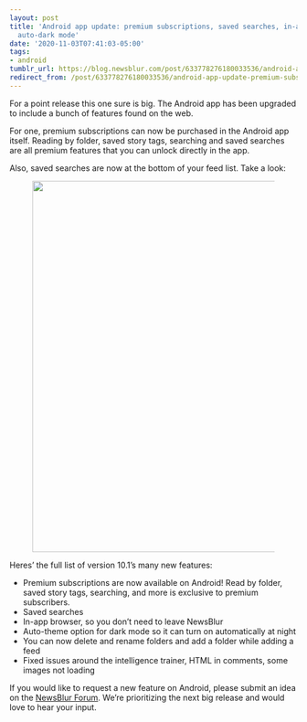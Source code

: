 ```yaml
---
layout: post
title: 'Android app update: premium subscriptions, saved searches, in-app browser,
  auto-dark mode'
date: '2020-11-03T07:41:03-05:00'
tags:
- android
tumblr_url: https://blog.newsblur.com/post/633778276180033536/android-app-update-premium-subscriptions-saved
redirect_from: /post/633778276180033536/android-app-update-premium-subscriptions-saved
---
```

For a point release this one sure is big. The Android app has been upgraded to include a bunch of features found on the web.

For one, premium subscriptions can now be purchased in the Android app itself. Reading by folder, saved story tags, searching and saved searches are all premium features that you can unlock directly in the app.

Also, saved searches are now at the bottom of your feed list. Take a look:

<figure class="tmblr-full" data-orig-height="960" data-orig-width="1081" data-orig-src="https://s3.amazonaws.com/static.newsblur.com/blog/android-saved-searches.png"><img src="https://64.media.tumblr.com/d9b8afdf9bcaf3fd7c46af606f4ff0a9/876b01213ddc4e4a-7c/s540x810/c40711d948099db8f6a62bc1c2d0ed95491f2711.png" width="650" style="width: 650px; height: auto;" data-orig-height="960" data-orig-width="1081" data-orig-src="https://s3.amazonaws.com/static.newsblur.com/blog/android-saved-searches.png"></figure>

Heres’ the full list of version 10.1’s many new features:

- Premium subscriptions are now available on Android! Read by folder, saved story tags, searching, and more is exclusive to premium subscribers.
- Saved searches
- In-app browser, so you don’t need to leave NewsBlur
- Auto-theme option for dark mode so it can turn on automatically at night
- You can now delete and rename folders and add a folder while adding a feed
- Fixed issues around the intelligence trainer, HTML in comments, some images not loading

If you would like to request a new feature on Android, please submit an idea on the [NewsBlur Forum](https://forum.newsblur.com). We’re prioritizing the next big release and would love to hear your input.

